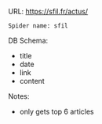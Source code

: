 URL: https://sfil.fr/actus/

    Spider name: sfil

DB Schema:
- title
- date
- link
- content

Notes:
- only gets top 6 articles
